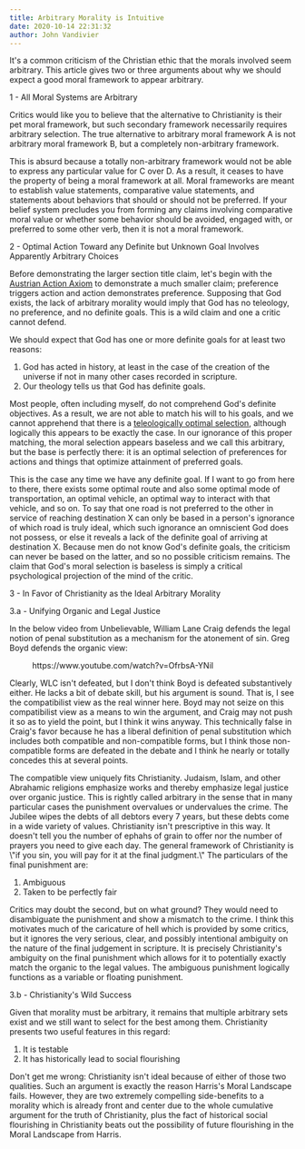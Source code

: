 ```yaml
---
title: Arbitrary Morality is Intuitive
date: 2020-10-14 22:31:32
author: John Vandivier
---
```




<!-- wp:paragraph -->
<p>It's a common criticism of the Christian ethic that the morals involved seem arbitrary. This article gives two or three arguments about why we should expect a good moral framework to appear arbitrary.</p>
<!-- /wp:paragraph -->

<!-- wp:paragraph -->
<p>1 - All Moral Systems are Arbitrary</p>
<!-- /wp:paragraph -->

<!-- wp:paragraph -->
<p>Critics would like you to believe that the alternative to Christianity is their pet moral framework, but such secondary framework necessarily requires arbitrary selection. The true alternative to arbitrary moral framework A is not arbitrary moral framework B, but a completely non-arbitrary framework.</p>
<!-- /wp:paragraph -->

<!-- wp:paragraph -->
<p>This is absurd because a totally non-arbitrary framework would not be able to express any particular value for C over D. As a result, it ceases to have the property of being a moral framework at all. Moral frameworks are meant to establish value statements, comparative value statements, and statements about behaviors that should or should not be preferred. If your belief system precludes you from forming any claims involving comparative moral value or whether some behavior should be avoided, engaged with, or preferred to some other verb, then it is not a moral framework.</p>
<!-- /wp:paragraph -->

<!-- wp:paragraph -->
<p>2 - Optimal Action Toward any Definite but Unknown Goal Involves Apparently Arbitrary Choices</p>
<!-- /wp:paragraph -->

<!-- wp:paragraph -->
<p>Before demonstrating the larger section title claim, let's begin with the <a href=\"https://en.wikipedia.org/w/index.php?title=Action_axiom&amp;oldid=966712641\">Austrian Action Axiom</a> to demonstrate a much smaller claim; preference triggers action and action demonstrates preference. Supposing that God exists, the lack of arbitrary morality would imply that God has no teleology, no preference, and no definite goals. This is a wild claim and one a critic cannot defend.</p>
<!-- /wp:paragraph -->

<!-- wp:paragraph -->
<p>We should expect that God has one or more definite goals for at least two reasons:</p>
<!-- /wp:paragraph -->

<!-- wp:list {\"ordered\":true} -->
<ol><li>God has acted in history, at least in the case of the creation of the universe if not in many other cases recorded in scripture.</li><li>Our theology tells us that God has definite goals.</li></ol>
<!-- /wp:list -->

<!-- wp:paragraph -->
<p>Most people, often including myself, do not comprehend God's definite objectives. As a result, we are not able to match his will to his goals, and we cannot apprehend that there is a <a href=\"https://www.afterecon.com/tag/divine-will-theory/\">teleologically optimal selection</a>, although logically this appears to be exactly the case. In our ignorance of this proper matching, the moral selection appears baseless and we call this arbitrary, but the base is perfectly there: it is an optimal selection of preferences for actions and things that optimize attainment of preferred goals.</p>
<!-- /wp:paragraph -->

<!-- wp:paragraph -->
<p>This is the case any time we have any definite goal. If I want to go from here to there, there exists some optimal route and also some optimal mode of transportation, an optimal vehicle, an optimal way to interact with that vehicle, and so on. To say that one road is not preferred to the other in service of reaching destination X can only be based in a person's ignorance of which road is truly ideal, which such ignorance an omniscient God does not possess, or else it reveals a lack of the definite goal of arriving at destination X. Because men do not know God's definite goals, the criticism can never be based on the latter, and so no possible criticism remains. The claim that God's moral selection is baseless is simply a critical psychological projection of the mind of the critic.</p>
<!-- /wp:paragraph -->

<!-- wp:paragraph -->
<p>3 - In Favor of Christianity as the Ideal Arbitrary Morality</p>
<!-- /wp:paragraph -->

<!-- wp:paragraph -->
<p>3.a - Unifying Organic and Legal Justice</p>
<!-- /wp:paragraph -->

<!-- wp:paragraph -->
<p>In the below video from Unbelievable, William Lane Craig defends the legal notion of penal substitution as a mechanism for the atonement of sin. Greg Boyd defends the organic view:</p>
<!-- /wp:paragraph -->

<!-- wp:core-embed/youtube {\"url\":\"https://www.youtube.com/watch?v=OfrbsA-YNiI\",\"type\":\"video\",\"providerNameSlug\":\"youtube\",\"className\":\"wp-embed-aspect-16-9 wp-has-aspect-ratio\"} -->
<figure class=\"wp-block-embed-youtube wp-block-embed is-type-video is-provider-youtube wp-embed-aspect-16-9 wp-has-aspect-ratio\"><div class=\"wp-block-embed__wrapper\">
https://www.youtube.com/watch?v=OfrbsA-YNiI
</div></figure>
<!-- /wp:core-embed/youtube -->

<!-- wp:paragraph -->
<p>Clearly, WLC isn't defeated, but I don't think Boyd is defeated substantively either. He lacks a bit of debate skill, but his argument is sound. That is, I see the compatibilist view as the real winner here. Boyd may not seize on this compatibilist view as a means to win the argument, and Craig may not push it so as to yield the point, but I think it wins anyway. This technically false in Craig's favor because he has a liberal definition of penal substitution which includes both compatible and non-compatible forms, but I think those non-compatible forms are defeated in the debate and I think he nearly or totally concedes this at several points.</p>
<!-- /wp:paragraph -->

<!-- wp:paragraph -->
<p>The compatible view uniquely fits Christianity. Judaism, Islam, and other Abrahamic religions emphasize works and thereby emphasize legal justice over organic justice. This is rightly called arbitrary in the sense that in many particular cases the punishment overvalues or undervalues the crime. The Jubilee wipes the debts of all debtors every 7 years, but these debts come in a wide variety of values. Christianity isn't prescriptive in this way. It doesn't tell you the number of ephahs of grain to offer nor the number of prayers you need to give each day. The general framework of Christianity is \"if you sin, you will pay for it at the final judgment.\" The particulars of the final punishment are:</p>
<!-- /wp:paragraph -->

<!-- wp:list {\"ordered\":true} -->
<ol><li>Ambiguous</li><li>Taken to be perfectly fair</li></ol>
<!-- /wp:list -->

<!-- wp:paragraph -->
<p>Critics may doubt the second, but on what ground? They would need to disambiguate the punishment and show a mismatch to the crime. I think this motivates much of the caricature of hell which is provided by some critics, but it ignores the very serious, clear, and possibly intentional ambiguity on the nature of the final judgement in scripture. It is precisely Christianity's ambiguity on the final punishment which allows for it to potentially exactly match the organic to the legal values. The ambiguous punishment logically functions as a variable or floating punishment.</p>
<!-- /wp:paragraph -->

<!-- wp:paragraph -->
<p>3.b - Christianity's Wild Success</p>
<!-- /wp:paragraph -->

<!-- wp:paragraph -->
<p>Given that morality must be arbitrary, it remains that multiple arbitrary sets exist and we still want to select for the best among them. Christianity presents two useful features in this regard:</p>
<!-- /wp:paragraph -->

<!-- wp:list {\"ordered\":true} -->
<ol><li>It is testable</li><li>It has historically lead to social flourishing</li></ol>
<!-- /wp:list -->

<!-- wp:paragraph -->
<p>Don't get me wrong: Christianity isn't ideal because of either of those two qualities. Such an argument is exactly the reason Harris's Moral Landscape fails. However, they are two extremely compelling side-benefits to a morality which is already front and center due to the whole cumulative argument for the truth of Christianity, plus the fact of historical social flourishing in Christianity beats out the possibility of future flourishing in the Moral Landscape from Harris.</p>
<!-- /wp:paragraph -->